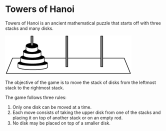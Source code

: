 # Towers of Hanoi
Towers of Hanoi is an ancient mathematical puzzle that starts off with three stacks and many disks.

![](../static/imgs/towrsofhanoi.gif)

The objective of the game is to move the stack of disks from the leftmost stack to the rightmost stack.

The game follows three rules:

1. Only one disk can be moved at a time.
2. Each move consists of taking the upper disk from one of the stacks and placing it on top of another stack or on an empty rod.
3. No disk may be placed on top of a smaller disk.
